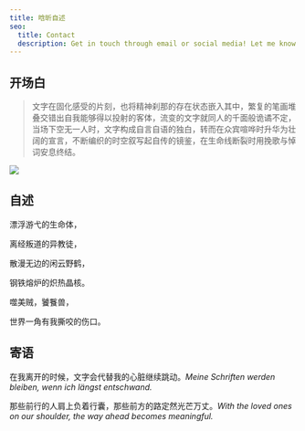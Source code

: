 ```yaml
---
title: 晗昕自述
seo:
  title: Contact
  description: Get in touch through email or social media! Let me know how I can help.
---
```


## 开场白

> 文字在固化感受的片刻，也将精神刹那的存在状态嵌入其中，繁复的笔画堆叠交错出自我能够得以投射的客体，流变的文字就同人的千面般诡谲不定，当场下空无一人时，文字构成自言自语的独白，转而在众宾喧哗时升华为壮阔的宣言，不断编织的时空叙写起自传的镜鉴，在生命线断裂时用挽歌与悼词安息终结。

![](https://7391343.webp.li/inmemories/uPic/2025/02/16/头像_树)

## 自述

漂浮游弋的生命体，

离经叛道的异教徒，

散漫无边的闲云野鹤，

钢铁熔炉的炽热晶核。

噬美贼，饕餮兽，

世界一角有我撕咬的伤口。

## 寄语

在我离开的时候，文字会代替我的心脏继续跳动。_Meine Schriften werden bleiben, wenn ich längst entschwand._

那些前行的人肩上负着行囊，那些前方的路定然光芒万丈。_With the loved ones on our shoulder, the way ahead becomes meaningful._
